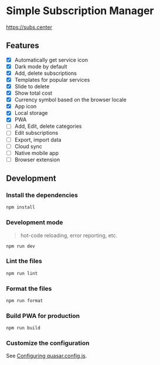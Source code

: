# Simple Subscription Manager

https://subs.center

## Features

- [x] Automatically get service icon
- [x] Dark mode by default
- [x] Add, delete subscriptions
- [x] Templates for popular services
- [x] Slide to delete
- [x] Show total cost
- [x] Currency symbol based on the browser locale
- [x] App icon
- [x] Local storage
- [x] PWA
- [ ] Add, Edit, delete categories
- [ ] Edit subscriptions
- [ ] Export, import data
- [ ] Cloud sync
- [ ] Native mobile app
- [ ] Browser extension

## Development

### Install the dependencies

```bash
npm install
```

### Development mode

> hot-code reloading, error reporting, etc.

```bash
npm run dev
```

### Lint the files

```bash
npm run lint
```

### Format the files

```bash
npm run format
```

### Build PWA for production

```bash
npm run build
```

### Customize the configuration

See [Configuring quasar.config.js](https://v2.quasar.dev/quasar-cli-vite/quasar-config-js).
